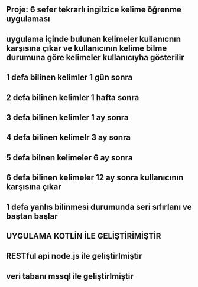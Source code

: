 
Proje: 6 sefer tekrarlı ingilzice kelime öğrenme uygulaması
-------------------
uygulama içinde bulunan kelimeler kullanıcnın karşısına çıkar ve kullanıcının kelime bilme durumuna göre kelimeler kullanıcıyha gösterilir
------------------------------------
1 defa bilinen kelimler 1 gün sonra
------------------------------------
2 defa bilinen kelimler 1 hafta sonra 
------------------------------------
3 defa bilinen kelimler 1 ay sonra
------------------------------------
4 defa bilinen kelimelr 3 ay sonra
------------------------------------
5 defa bilnen kelimeler 6 ay sonra
------------------------------------
6 defa bilinen kelimeler 12 ay sonra kullanıcının karşısına çıkar
------------------------------------
1 defa yanlıs bilinmesi durumunda seri sıfırlanı ve baştan başlar
------------------------------------
UYGULAMA KOTLİN İLE GELİŞTİRİMİŞTİR
------------------------------------

RESTful api node.js ile geliştirlmiştir
------------------------------------
veri tabanı mssql ile geliştirlmiştir
------------------------------------

